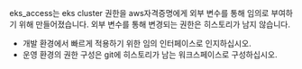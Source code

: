 eks_access는 eks cluster 권한을 aws자격증명에게 외부 변수를 통해 임의로 부여하기 위해 만들어졌습니다.
외부 변수를 통해 변경되는 권한은 히스토리가 남지 않습니다.

- 개발 환경에서 빠르게 적용하기 위한 임의 인터페이스로 인지하십시오.
- 운영 환경의 권한 구성은 git에 히스토리가 남는 워크스페이스로 구성하십시오.
